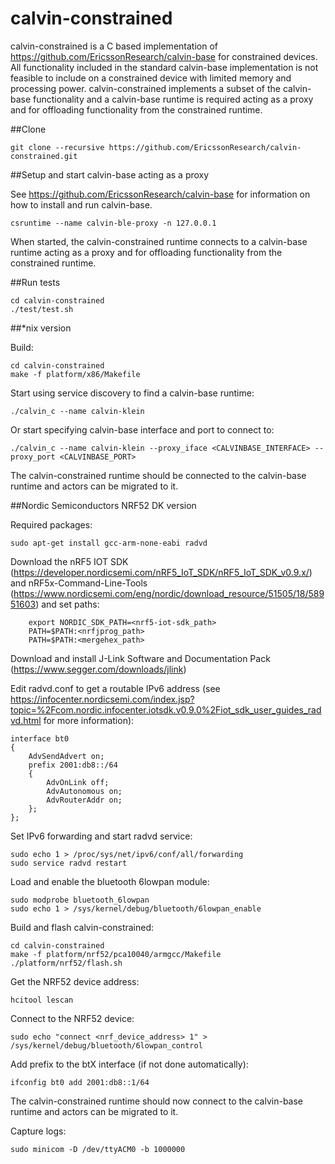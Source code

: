 # calvin-constrained

calvin-constrained is a C based implementation of https://github.com/EricssonResearch/calvin-base for constrained devices. All functionality included in the standard calvin-base implementation is not feasible to include on a constrained device with limited memory and processing power. calvin-constrained implements a subset of the calvin-base functionality and a calvin-base runtime is required acting as a proxy and for offloading functionality from the constrained runtime.

##Clone

    git clone --recursive https://github.com/EricssonResearch/calvin-constrained.git

##Setup and start calvin-base acting as a proxy

See https://github.com/EricssonResearch/calvin-base for information on how to install and run calvin-base.
    
    csruntime --name calvin-ble-proxy -n 127.0.0.1

When started, the calvin-constrained runtime connects to a calvin-base runtime acting as a proxy and for offloading functionality from the constrained runtime.

##Run tests

    cd calvin-constrained
    ./test/test.sh

##*nix version

Build:

    cd calvin-constrained
    make -f platform/x86/Makefile

Start using service discovery to find a calvin-base runtime:

    ./calvin_c --name calvin-klein

Or start specifying calvin-base interface and port to connect to:

    ./calvin_c --name calvin-klein --proxy_iface <CALVINBASE_INTERFACE> --proxy_port <CALVINBASE_PORT>

The calvin-constrained runtime should be connected to the calvin-base runtime and actors can be migrated to it.

##Nordic Semiconductors NRF52 DK version

Required packages:

    sudo apt-get install gcc-arm-none-eabi radvd

Download the nRF5 IOT SDK (https://developer.nordicsemi.com/nRF5_IoT_SDK/nRF5_IoT_SDK_v0.9.x/) and nRF5x-Command-Line-Tools (https://www.nordicsemi.com/eng/nordic/download_resource/51505/18/58951603) and set paths:

        export NORDIC_SDK_PATH=<nrf5-iot-sdk_path>
        PATH=$PATH:<nrfjprog_path>
        PATH=$PATH:<mergehex_path>

Download and install J-Link Software and Documentation Pack (https://www.segger.com/downloads/jlink)

Edit radvd.conf to get a routable IPv6 address (see https://infocenter.nordicsemi.com/index.jsp?topic=%2Fcom.nordic.infocenter.iotsdk.v0.9.0%2Fiot_sdk_user_guides_radvd.html for more information):

    interface bt0
    {
        AdvSendAdvert on;
        prefix 2001:db8::/64
        {
            AdvOnLink off;
            AdvAutonomous on;
            AdvRouterAddr on;
        };
    };

Set IPv6 forwarding and start radvd service:

    sudo echo 1 > /proc/sys/net/ipv6/conf/all/forwarding
    sudo service radvd restart

Load and enable the bluetooth 6lowpan module:

    sudo modprobe bluetooth_6lowpan
    sudo echo 1 > /sys/kernel/debug/bluetooth/6lowpan_enable

Build and flash calvin-constrained:

    cd calvin-constrained
    make -f platform/nrf52/pca10040/armgcc/Makefile
    ./platform/nrf52/flash.sh

Get the NRF52 device address:

    hcitool lescan

Connect to the NRF52 device:

    sudo echo "connect <nrf_device_address> 1" > /sys/kernel/debug/bluetooth/6lowpan_control

Add prefix to the btX interface (if not done automatically):

    ifconfig bt0 add 2001:db8::1/64

The calvin-constrained runtime should now connect to the calvin-base runtime and actors can be migrated to it.

Capture logs:

    sudo minicom -D /dev/ttyACM0 -b 1000000